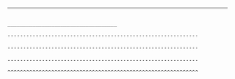 ---------------------------------------------
                                          ___________________________________ 
                                                                                     -------------------------------------------------------------
                                                                                     -------------------------------------------------------------
                                                                                     -------------------------------------------------------------
                                                                                     ^^^^^^^^^^^^^^^^^^^^^^^^^^^^^^^^^^^^^^^^^^^^^^^^^^^^^^^^^^^^^
                                                                                     
                                                                               
